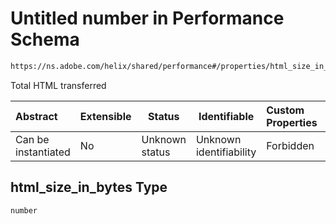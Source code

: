 # Untitled number in Performance Schema

```txt
https://ns.adobe.com/helix/shared/performance#/properties/html_size_in_bytes
```

Total HTML transferred


| Abstract            | Extensible | Status         | Identifiable            | Custom Properties | Additional Properties | Access Restrictions | Defined In                                                                  |
| :------------------ | ---------- | -------------- | ----------------------- | :---------------- | --------------------- | ------------------- | --------------------------------------------------------------------------- |
| Can be instantiated | No         | Unknown status | Unknown identifiability | Forbidden         | Allowed               | none                | [performance.schema.json\*](performance.schema.json "open original schema") |

## html_size_in_bytes Type

`number`
